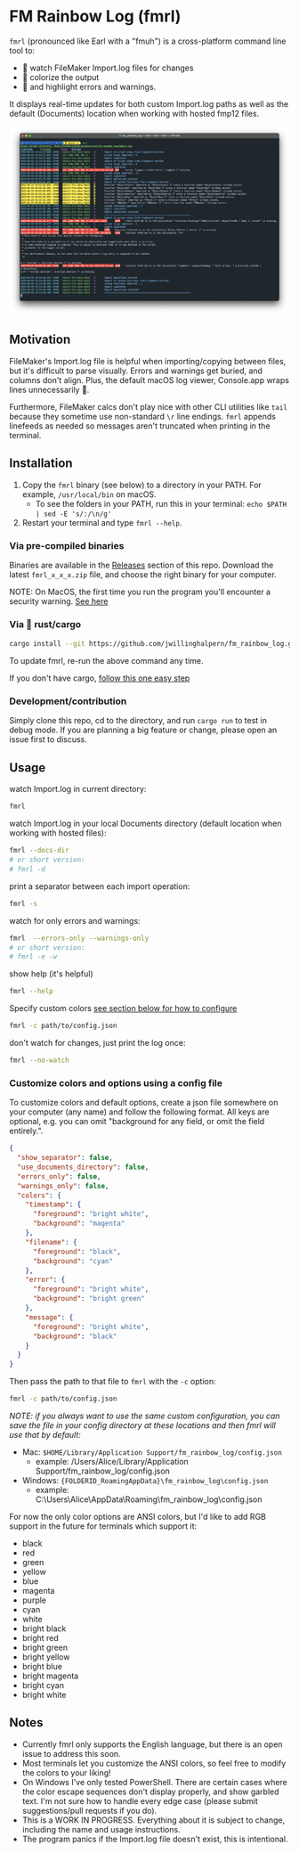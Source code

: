 # FM Rainbow Log (fmrl)

`fmrl` (pronounced like Earl with a "fmuh") is a cross-platform command line tool to:

- 🥸 watch FileMaker Import.log files for changes
- 🦄 colorize the output
- 🚨 and highlight errors and warnings.

It displays real-time updates for both custom Import.log paths as well as the default (Documents) location when working with hosted fmp12 files.

![fmrl demo](./readme-files/example.png)

## Motivation

FileMaker's Import.log file is helpful when importing/copying between files, but it's difficult to parse visually. Errors and warnings get buried, and columns don't align. Plus, the default macOS log viewer, Console.app wraps lines unnecessarily 🤨.

Furthermore, FileMaker calcs don't play nice with other CLI utilities like `tail` because they sometime use non-standard `\r` line endings. `fmrl` appends linefeeds as needed so messages aren't truncated when printing in the terminal.

## Installation

1. Copy the `fmrl` binary (see below) to a directory in your PATH. For example, `/usr/local/bin` on macOS.
    - To see the folders in your PATH, run this in your terminal: `echo $PATH | sed -E 's/:/\n/g'`
2. Restart your terminal and type `fmrl --help`.

### Via pre-compiled binaries

Binaries are available in the [Releases](https://github.com/jwillinghalpern/fm_rainbow_log/releases) section of this repo. Download the latest `fmrl_x_x_x.zip` file, and choose the right binary for your computer.

NOTE: On MacOS, the first time you run the program you'll encounter a security warning. [See here](./readme-files/macos-security.md)

### Via 🦀 rust/cargo

```bash
cargo install --git https://github.com/jwillinghalpern/fm_rainbow_log.git
```

To update fmrl, re-run the above command any time.

If you don't have cargo, [follow this one easy step](https://doc.rust-lang.org/cargo/getting-started/installation.html)

### Development/contribution

Simply clone this repo, cd to the directory, and run `cargo run` to test in debug mode. If you are planning a big feature or change, please open an issue first to discuss.

## Usage

watch Import.log in current directory:

```bash
fmrl
```

watch Import.log in your local Documents directory (default location when working with hosted files):

```bash
fmrl --docs-dir
# or short version:
# fmrl -d
```

print a separator between each import operation:

```bash
fmrl -s
```

watch for only errors and warnings:

```bash
fmrl  --errors-only --warnings-only
# or short version:
# fmrl -e -w
```

show help (it's helpful)

```bash
fmrl --help
```

Specify custom colors [see section below for how to configure](#customize-colors-and-options-using-a-config-file)

```bash
fmrl -c path/to/config.json
```

don't watch for changes, just print the log once:

```bash
fmrl --no-watch
```

### Customize colors and options using a config file

To customize colors and default options, create a json file somewhere on your computer (any name) and follow the following format. All keys are optional, e.g. you can omit "background for any field, or omit the field entirely.".

```json
{
  "show_separator": false,
  "use_documents_directory": false,
  "errors_only": false,
  "warnings_only": false,
  "colors": {
    "timestamp": {
      "foreground": "bright white",
      "background": "magenta"
    },
    "filename": {
      "foreground": "black",
      "background": "cyan"
    },
    "error": {
      "foreground": "bright white",
      "background": "bright green"
    },
    "message": {
      "foreground": "bright white",
      "background": "black"
    }
  }
}
```

Then pass the path to that file to `fmrl` with the `-c` option:

```bash
fmrl -c path/to/config.json
```

_NOTE: if you always want to use the same custom configuration, you can save the file in your config directory at these locations and then fmrl will use that by default:_

- Mac: `$HOME/Library/Application Support/fm_rainbow_log/config.json`
  - example: /Users/Alice/Library/Application Support/fm_rainbow_log/config.json
- Windows: `{FOLDERID_RoamingAppData}\fm_rainbow_log\config.json`
  - example: C:\Users\Alice\AppData\Roaming\fm_rainbow_log\config.json

For now the only color options are ANSI colors, but I'd like to add RGB support in the future for terminals which support it:

- black
- red
- green
- yellow
- blue
- magenta
- purple
- cyan
- white
- bright black
- bright red
- bright green
- bright yellow
- bright blue
- bright magenta
- bright cyan
- bright white

## Notes

- Currently fmrl only supports the English language, but there is an open issue to address this soon.
- Most terminals let you customize the ANSI colors, so feel free to modify the colors to your liking!
- On Windows I've only tested PowerShell. There are certain cases where the color escape sequences don't display properly, and show garbled text. I'm not sure how to handle every edge case (please submit suggestions/pull requests if you do).
- This is a WORK IN PROGRESS. Everything about it is subject to change, including the name and usage instructions.
- The program panics if the Import.log file doesn't exist, this is intentional.
